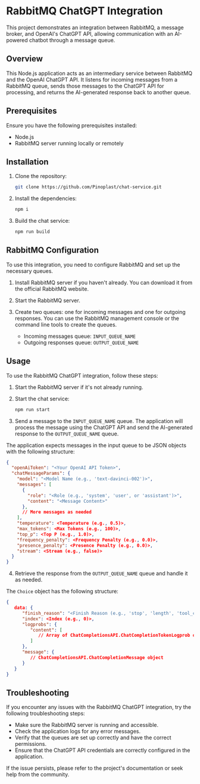 # RabbitMQ ChatGPT Integration

This project demonstrates an integration between RabbitMQ, a message broker, and OpenAI's ChatGPT API, allowing communication with an AI-powered chatbot through a message queue.

## Overview

This Node.js application acts as an intermediary service between RabbitMQ and the OpenAI ChatGPT API. It listens for incoming messages from a RabbitMQ queue, sends those messages to the ChatGPT API for processing, and returns the AI-generated response back to another queue.

## Prerequisites

Ensure you have the following prerequisites installed:

- Node.js
- RabbitMQ server running locally or remotely

## Installation

1. Clone the repository:
   ```bash
   git clone https://github.com/Pinoplast/chat-service.git
   ```

2. Install the dependencies:
   ```bash
   npm i
   ```

3. Build the chat service:
   ```bash
   npm run build
   ```

## RabbitMQ Configuration

To use this integration, you need to configure RabbitMQ and set up the necessary queues.

1. Install RabbitMQ server if you haven't already. You can download it from the official RabbitMQ website.

2. Start the RabbitMQ server.

3. Create two queues: one for incoming messages and one for outgoing responses. You can use the RabbitMQ management console or the command line tools to create the queues.

   - Incoming messages queue: `INPUT_QUEUE_NAME`
   - Outgoing responses queue: `OUTPUT_QUEUE_NAME`

## Usage

To use the RabbitMQ ChatGPT integration, follow these steps:

1. Start the RabbitMQ server if it's not already running.

2. Start the chat service:
   ```bash
   npm run start
   ```

3. Send a message to the `INPUT_QUEUE_NAME` queue. The application will process the message using the ChatGPT API and send the AI-generated response to the `OUTPUT_QUEUE_NAME` queue.

The application expects messages in the input queue to be JSON objects with the following structure:

```json
{
  "openAiToken": "<Your OpenAI API Token>",
  "chatMessageParams": {
    "model": "<Model Name (e.g., 'text-davinci-002')>",
    "messages": [
      {
        "role": "<Role (e.g., 'system', 'user', or 'assistant')>",
        "content": "<Message Content>"
      },
      // More messages as needed
    ],
    "temperature": <Temperature (e.g., 0.5)>,
    "max_tokens": <Max Tokens (e.g., 100)>,
    "top_p": <Top P (e.g., 1.0)>,
    "frequency_penalty": <Frequency Penalty (e.g., 0.0)>,
    "presence_penalty": <Presence Penalty (e.g., 0.0)>,
    "stream": <Stream (e.g., false)>
  }
}
```

4. Retrieve the response from the `OUTPUT_QUEUE_NAME` queue and handle it as needed.

The `Choice` object has the following structure:

```json
{
   data: {
      "finish_reason": "<Finish Reason (e.g., 'stop', 'length', 'tool_calls', 'content_filter', 'function_call')>",
      "index": <Index (e.g., 0)>,
      "logprobs": {
         "content": [
            // Array of ChatCompletionsAPI.ChatCompletionTokenLogprob objects or null
         ]
      },
      "message": {
         // ChatCompletionsAPI.ChatCompletionMessage object
      }
   }
}
```

## Troubleshooting

If you encounter any issues with the RabbitMQ ChatGPT integration, try the following troubleshooting steps:

- Make sure the RabbitMQ server is running and accessible.
- Check the application logs for any error messages.
- Verify that the queues are set up correctly and have the correct permissions.
- Ensure that the ChatGPT API credentials are correctly configured in the application.

If the issue persists, please refer to the project's documentation or seek help from the community.
